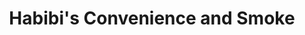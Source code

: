 ---
title: "Habibi's Convenience and Smoke"
url: /midvale/habibis-convenience-and-smoke/
shop: tobacco
---